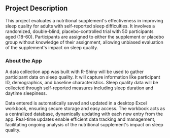 ## Project Description

This project evaluates a nutritional supplement's effectiveness in improving sleep quality for adults with self-reported sleep difficulties. It involves a randomized, double-blind, placebo-controlled trial with 50 participants aged (18-60). Participants are assigned to either the supplement or placebo group without knowledge of their assignment, allowing unbiased evaluation of the supplement's impact on sleep quality.

### About the App
A data collection app was built with R-Shiny will be used to gather participant data on sleep quality. It will capture information like participant ID, demographics, and baseline characteristics. Sleep quality data will be collected through self-reported measures including sleep duration and daytime sleepiness.

Data entered is automatically saved and updated in a desktop Excel workbook, ensuring secure storage and easy access. The workbook acts as a centralized database, dynamically updating with each new entry from the app. Real-time updates enable efficient data tracking and management, facilitating ongoing analysis of the nutritional supplement's impact on sleep quality.
